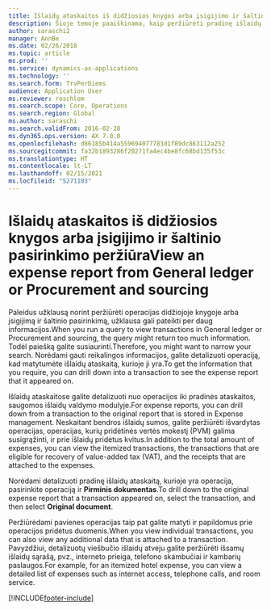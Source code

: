 ```yaml
---
title: Išlaidų ataskaitos iš didžiosios knygos arba įsigijimo ir šaltinio pasirinkimo peržiūra
description: Šioje temoje paaiškinama, kaip peržiūrėti pradinę išlaidų ataskaitą, kurioje yra operacija.
author: saraschi2
manager: AnnBe
ms.date: 02/26/2018
ms.topic: article
ms.prod: ''
ms.service: dynamics-ax-applications
ms.technology: ''
ms.search.form: TrvPerDiems
audience: Application User
ms.reviewer: roschlom
ms.search.scope: Core, Operations
ms.search.region: Global
ms.author: saraschi
ms.search.validFrom: 2016-02-28
ms.dyn365.ops.version: AX 7.0.0
ms.openlocfilehash: d86185b414a559694077783d1f89dc863112a252
ms.sourcegitcommit: fa32b1893286f20271fa4ec4be8fc68bd135f53c
ms.translationtype: HT
ms.contentlocale: lt-LT
ms.lasthandoff: 02/15/2021
ms.locfileid: "5271183"
---
```

# <a name="view-an-expense-report-from-general-ledger-or-procurement-and-sourcing"></a><span data-ttu-id="fd992-103">Išlaidų ataskaitos iš didžiosios knygos arba įsigijimo ir šaltinio pasirinkimo peržiūra</span><span class="sxs-lookup"><span data-stu-id="fd992-103">View an expense report from General ledger or Procurement and sourcing</span></span>

<span data-ttu-id="fd992-104">Paleidus užklausą norint peržiūrėti operacijas didžiojoje knygoje arba įsigijimą ir šaltinio pasirinkimą, užklausa gali pateikti per daug informacijos.</span><span class="sxs-lookup"><span data-stu-id="fd992-104">When you run a query to view transactions in General ledger or Procurement and sourcing, the query might return too much information.</span></span> <span data-ttu-id="fd992-105">Todėl paiešką galite susiaurinti.</span><span class="sxs-lookup"><span data-stu-id="fd992-105">Therefore, you might want to narrow your search.</span></span> <span data-ttu-id="fd992-106">Norėdami gauti reikalingos informacijos, galite detalizuoti operaciją, kad matytumėte išlaidų ataskaitą, kurioje ji yra.</span><span class="sxs-lookup"><span data-stu-id="fd992-106">To get the information that you require, you can drill down into a transaction to see the expense report that it appeared on.</span></span>

<span data-ttu-id="fd992-107">Išlaidų ataskaitose galite detalizuoti nuo operacijos iki pradinės ataskaitos, saugomos išlaidų valdymo modulyje.</span><span class="sxs-lookup"><span data-stu-id="fd992-107">For expense reports, you can drill down from a transaction to the original report that is stored in Expense management.</span></span> <span data-ttu-id="fd992-108">Neskaitant bendros išlaidų sumos, galite peržiūrėti išvardytas operacijas, operacijas, kurių pridėtinės vertės mokestį (PVM) galima susigrąžinti, ir prie išlaidų pridėtus kvitus.</span><span class="sxs-lookup"><span data-stu-id="fd992-108">In addition to the total amount of expenses, you can view the itemized transactions, the transactions that are eligible for recovery of value-added tax (VAT), and the receipts that are attached to the expenses.</span></span>

<span data-ttu-id="fd992-109">Norėdami detalizuoti pradinę išlaidų ataskaitą, kurioje yra operacija, pasirinkite operaciją ir **Pirminis dokumentas**.</span><span class="sxs-lookup"><span data-stu-id="fd992-109">To drill down to the original expense report that a transaction appeared on, select the transaction, and then select **Original document**.</span></span>

<span data-ttu-id="fd992-110">Peržiūrėdami pavienes operacijas taip pat galite matyti ir papildomus prie operacijos pridėtus duomenis.</span><span class="sxs-lookup"><span data-stu-id="fd992-110">When you view individual transactions, you can also view any additional data that is attached to a transaction.</span></span> <span data-ttu-id="fd992-111">Pavyzdžiui, detalizuotų viešbučio išlaidų atveju galite peržiūrėti išsamų išlaidų sąrašą, pvz., interneto prieiga, telefono skambučiai ir kambarių paslaugos.</span><span class="sxs-lookup"><span data-stu-id="fd992-111">For example, for an itemized hotel expense, you can view a detailed list of expenses such as internet access, telephone calls, and room service.</span></span>


[!INCLUDE[footer-include](../includes/footer-banner.md)]